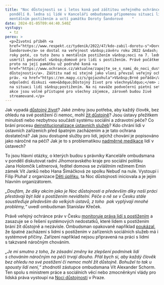 ```yaml
---
title: "Noc důstojnosti se i letos koná pod záštitou veřejného ochránce práv. V
  pondělí 8. ledna si lidé v Kanceláři ombudsmana připomenou situaci lidí s
  mentálním postižením a uctí památku Doroty Šandorové    "
date: 2024-01-05T09:44:40.540Z
vystupy:
  - tz
perex: >
  <p>Životní příběh <a
  href="https://www.respekt.cz/tydenik/2022/47/kdo-zabil-dorotu-s">Doroty
  Šandorové</a> se dostal na veřejnost v&nbsp;závěru roku 2022 &ndash; téměř dva
  roky poté, co tuto ženu s mentálním postižením v&nbsp;noci na 7. ledna 2021
  usmrtil pečovatel v&nbsp;domově pro lidi s postižením. Právě počátkem ledna se
  proto na její památku už podruhé koná <a
  href="https://www.ochrance.cz/aktualne/zapojte_se_s_nami_do_noci_dustojnosti_8-_ledna_v_kancelari_ombudsmana/noc_dustojnosti_-_pozvanka.pdf">Noc
  důstojnosti</a>. Záštitu nad ní stejně jako vloni převzal veřejný ochránce
  práv. <a href="https://en.mapy.cz/s/gojazohula">V&nbsp;Brně pořádá</a>
  odpolední diskuzi <em>&bdquo;Důstojný život pro všechny&ldquo;</em> zaměřenou
  na situaci lidí s&nbsp;postižením. Na ni naváže podvečerní pietní setkání. Obě
  akce jsou volně přístupné pro všechny zájemce, zároveň budou živě
  streamované.</p>
---
```

<p>Jak vypadá <a href="https://www.ochrance.cz/aktualne/jake_bariery_brani_soudum_ve_vyuzivani_alternativ_k_omezeni_svepravnosti/">důstojný život</a>? Jaké změny jsou potřeba, aby každý člověk, bez ohledu na své postižení či nemoc, mohl <a href="https://www.ochrance.cz/aktualne/diky_zastupci_ombudsmana_jednali_na_ministerstvu_spravedlnosti_o_zmenach_ve_verejnem_opatrovnictvi_i_primo_lide_s_postizenim/">žít důstojně</a>? Jsou ústavy přežitkem minulosti nebo nezbytnou součástí systému sociální a zdravotní péče? Co brání procesu <a href="https://www.ochrance.cz/aktualne/lide_s_postizenim_sdileli_u_ombudsmana_sve_zkusenosti_s_pobytem_v_ustavu_i_s_vlastni_cestou_k_nezavislemu_zivotu/">deinstitucionalizace ústavních služeb</a>? Kdo chrání lidi v ústavních zařízeních před špatným zacházením a je tato ochrana dostatečná? Jak jsou dostupné služby pro lidi, jejichž chování je popisováno jako náročné na péči? Jak je to s problematikou <a href="https://www.ochrance.cz/aktualne/misto_individualni_podpory_leky_na_zklidneni-_i_s_takovymi_pripady_se_verejny_ochrance_prav_setkava_pri_navstevach_zarizeni_kde_ziji_lide_s_postizenim/">nadměrné medikace</a> lidí v ústavech?</p>

<p>To jsou hlavní otázky, o kterých budou s právníky Kanceláře ombudsmana v&nbsp;pondělí diskutovat radní Jihomoravského kraje pro sociální politiku Jana&nbsp;Holomčík Leitnerová, ředitel domova se zvláštním režimem Emin zámek Vít Janků nebo Hana Šimáčková ze spolku Nebuď na nule. Vystoupí i Filip Pluhař z organizace<strong> </strong><a href="https://detiuplnku.cz/cs/home/aktuality/">Děti úplňku</a>, ta Noc důstojnosti iniciovala a je jejím hlavním organizátorem.</p>

<p><em>&bdquo;Doufám, že díky akcím jako je Noc důstojnosti a především díky naší práci přestávají být lidé s&nbsp;postižením neviditelní. Péče o ně se&nbsp;v Česku stále soustřeďuje především do velkých ústavů, z&nbsp;toho&nbsp; pak vyplývají mnohé problémy,&ldquo;</em> uvedl ombudsman Stanislav Křeček.</p>

<p>Právě veřejný ochránce práv v Česku <a href="https://www.ochrance.cz/pusobnost/monitorovani-prav-osob-se-zdravotnim-postizenim/">monitoruje práva lidí s postižením</a> a zasazuje se o řešení systémových nedostatků, které lidem s postižením brání žít důstojně a nezávisle. Ombudsman opakovaně například <a href="https://www.ochrance.cz/aktualne/spatne_zachazeni_s_lidmi_s_postizenim_v_zarizenich_socialnich_sluzeb_ma_i_systemove_priciny_varuje_ombudsman/">poukázal</a>, že špatné zacházení s lidmi s postižením v zařízeních sociálních služeb má i systémové příčiny. Zařízení například nejsou připravená na práci s&nbsp;lidmi s&nbsp;takzvaně náročným chováním.</p>

<p><em>&bdquo;Je mi smutno z&nbsp;toho, že zásadní změny ke zlepšení podmínek lidí s&nbsp;chováním náročným na péči trvají dlouho. Přál bych si, aby každý člověk bez ohledu na své postižení či nemoc mohl žít důstojně. Bohužel to tak u spousty lidí není,&ldquo; </em>zhodnotil zástupce ombudsmana Vít Alexander Schorm.<em> </em>Ten spolu s&nbsp;ministrem práce a sociálních věcí nebo zmocněnkyní vlády pro lidská práva vystoupí na <a href="https://rokdustojnosti.cz/noc-dustojnosti/">Noci důstojnosti</a> v Praze.</p>

